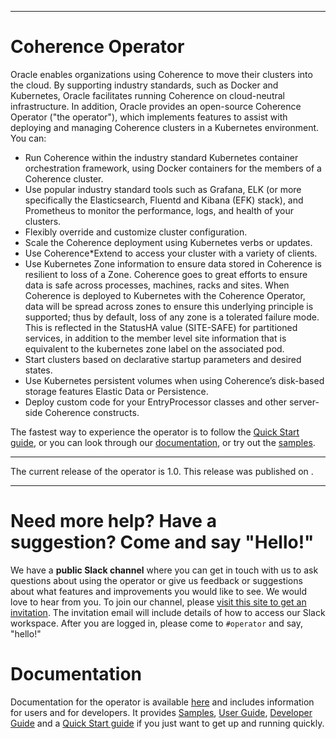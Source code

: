 <!--
Copyright 2019, Oracle Corporation and/or its affiliates.
All rights reserved.  Licensed under the Universal
Permissive License v 1.0 as shown at
http://oss.oracle.com/licenses/upl.

-->

-----

# Coherence Operator

Oracle enables organizations using Coherence to move their clusters into the cloud. By supporting industry standards, such as Docker and Kubernetes, Oracle facilitates running Coherence on cloud-neutral infrastructure. In addition, Oracle provides an open-source Coherence Operator ("the operator"), which implements features to assist with deploying and managing Coherence clusters in a Kubernetes environment. You can:

* Run Coherence within the industry standard Kubernetes container orchestration framework, using Docker containers for the members of a Coherence cluster.
* Use popular industry standard tools such as Grafana, ELK (or more specifically the Elasticsearch, Fluentd and Kibana (EFK) stack), and Prometheus to monitor the performance, logs, and health of your clusters.
* Flexibly override and customize cluster configuration.
* Scale the Coherence deployment using Kubernetes verbs or updates.
* Use Coherence*Extend to access your cluster with a variety of clients.
* Use Kubernetes Zone information to ensure data stored in Coherence is resilient to loss of a Zone. Coherence goes to great efforts to ensure data is safe across processes, machines, racks and sites. When Coherence is deployed to Kubernetes with the Coherence Operator, data will be spread across zones to ensure this underlying principle is supported; thus by default, loss of any zone is a tolerated failure mode. This is reflected in the StatusHA value (SITE-SAFE) for partitioned services, in addition to the member level site information that is equivalent to the kubernetes zone label on the associated pod.
* Start clusters based on declarative startup parameters and desired states.
* Use Kubernetes persistent volumes when using Coherence’s disk-based storage features Elastic Data or Persistence.
* Deploy custom code for your EntryProcessor classes and other server-side Coherence constructs.

The fastest way to experience the operator is to follow the [Quick Start guide](https://oracle.github.io/coherence-operator/docs/quickstart.html), or you can look through our  [documentation](https://oracle.github.io/coherence-operator/), or try out the [samples](https://oracle.github.io/coherence-operator/docs/samples/).

-------
The current release of the operator is 1.0. This release was published on .

-------

# Need more help? Have a suggestion? Come and say "Hello!"

We have a **public Slack channel** where you can get in touch with us to ask questions about using the operator or give us feedback or suggestions about what features and improvements you would like to see. We would love to hear from you. To join our channel, please [visit this site to get an invitation](https://join.slack.com/t/oraclecoherence/shared_invite/enQtNjA3MTU3MTk0MTE3LWZhMTdhM2E0ZDY2Y2FmZDhiOThlYzJjYTc5NzdkYWVlMzUzODZiNTI4ZWU3ZTlmNDQ4MmE1OTRhOWI1MmIxZjQ).  The
invitation email will include details of how to access our Slack
workspace.  After you are logged in, please come to `#operator` and say, "hello!"



# Documentation

Documentation for the operator is available [here](https://oracle.github.io/coherence-operator/) and includes information for users and for developers. It provides [Samples](https://oracle.github.io/coherence-operator/docs/samples/), [User Guide](https://oracle.github.io/coherence-operator/docs/user-guide.html), [Developer Guide](https://oracle.github.io/coherence-operator/docs/developer.html) and a [Quick Start guide](https://oracle.github.io/coherence-operator/docs/quickstart.html) if you just want to get up and running quickly.
